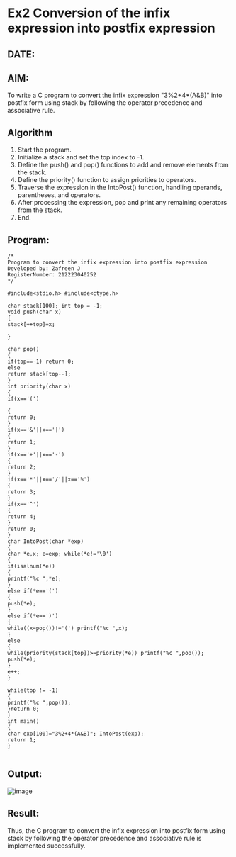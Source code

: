 # Ex2 Conversion of the infix expression into postfix expression
## DATE:
## AIM:
To write a C program to convert the infix expression "3%2+4*(A&B)" into postfix form using stack by following the operator precedence and associative rule.

## Algorithm
1.	Start the program.
2.	Initialize a stack and set the top index to -1.
3.	Define the push() and pop() functions to add and remove elements from the stack.
4.	Define the priority() function to assign priorities to operators.
5.	Traverse the expression in the IntoPost() function, handling operands, parentheses, and operators.
6.	After processing the expression, pop and print any remaining operators from the stack.
7.	End.
 

## Program:
```
/*
Program to convert the infix expression into postfix expression
Developed by: Zafreen J
RegisterNumber: 212223040252 
*/
```


```
#include<stdio.h> #include<ctype.h>

char stack[100]; int top = -1;
void push(char x)
{
stack[++top]=x;

}

char pop()
{
if(top==-1) return 0;
else
return stack[top--];
}
int priority(char x)
{
if(x=='(')
 
{
return 0;
}
if(x=='&'||x=='|')
{
return 1;
}
if(x=='+'||x=='-')
{
return 2;
}
if(x=='*'||x=='/'||x=='%')
{
return 3;
}
if(x=='^')
{
return 4;
}
return 0;
}
char IntoPost(char *exp)
{
char *e,x; e=exp; while(*e!='\0')
{
if(isalnum(*e))
{
printf("%c ",*e);
}
else if(*e=='(')
{
push(*e);
}
else if(*e==')')
{
while((x=pop())!='(') printf("%c ",x);
}
else
{
while(priority(stack[top])>=priority(*e)) printf("%c ",pop());
push(*e);
}
e++;
}
 
while(top != -1)
{
printf("%c ",pop());
}return 0;
}
int main()
{
char exp[100]="3%2+4*(A&B)"; IntoPost(exp);
return 1;
}


```


## Output:

![image](https://github.com/user-attachments/assets/e9c19a39-58a3-4418-82e9-807c05d70498)


## Result:
Thus, the C program to convert the infix expression into postfix form using stack by following the operator precedence and associative rule is implemented successfully.
